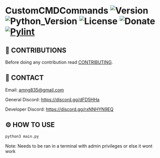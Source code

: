 # CustomCMDCommands ![Version](https://img.shields.io/badge/Version-v0.0.1-orange?style=flat-square&url=https://github.com/DEADSEC-SECURITY/pretty-downloader/blob/main/CHANGELOG.md) ![Python_Version](https://img.shields.io/badge/Python-3.7%2B-blue?style=flat-square) ![License](https://img.shields.io/badge/License-MIT-red?style=flat-square) ![Donate](https://img.shields.io/badge/Donate-Crypto-yellow?style=flat-square) [![Pylint](https://github.com/DEADSEC-SECURITY/CustomCMDCommandMaker/actions/workflows/pylint.yml/badge.svg)](https://github.com/DEADSEC-SECURITY/CustomCMDCommandMaker/actions/workflows/pylint.yml)

## 📝 CONTRIBUTIONS

Before doing any contribution read <a href="https://github.com/DEADSEC-SECURITY/DEADSEC-SECURITY/blob/main/CONTRIBUTING.md">CONTRIBUTING</a>.

## 📧 CONTACT

Email: amng835@gmail.com

General Discord: https://discord.gg/dFD5HHa

Developer Discord: https://discord.gg/rxNNHYN9EQ

## ⚙ HOW TO USE
```bash
python3 main.py
```
Note: Needs to be ran in a terminal with admin privileges or else it wont work
